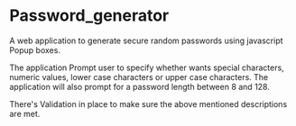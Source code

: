 # Password_generator
A web application to generate secure random passwords using javascript Popup boxes.

The application Prompt user to specify whether wants special characters, numeric values, lower case characters or upper case characters.
The application will also prompt for a password length between 8 and 128.

There's Validation in place to make sure the above mentioned descriptions are met.

